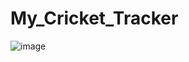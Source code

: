 # My_Cricket_Tracker

![image](https://github.com/user-attachments/assets/5704801d-bde2-4a6f-9c09-a09228654283)
